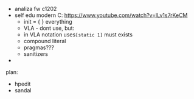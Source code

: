 - analiza fw c1202
- self edu modern C: https://www.youtube.com/watch?v=lLv1s7rKeCM
	- init = { }  everything
	- VLA - dont use, but:
	-  in VLA notation  uses``[static 1]`` must exists
	- compound literal
	- pragmas???
	- sanitizers
- 


plan:
- hpedit
- sandal